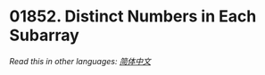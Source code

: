 # 01852. Distinct Numbers in Each Subarray

  _Read this in other languages:_
    [_简体中文_](README.zh-CN.md)

